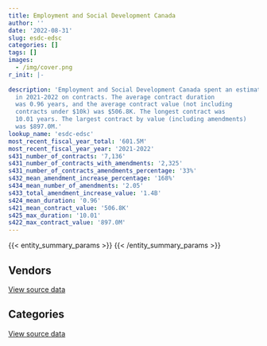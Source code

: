 ```yaml
---
title: Employment and Social Development Canada
author: ''
date: '2022-08-31'
slug: esdc-edsc
categories: []
tags: []
images:
  - /img/cover.png
r_init: |-
  
description: 'Employment and Social Development Canada spent an estimated $601.5M
  in 2021-2022 on contracts. The average contract duration
  was 0.96 years, and the average contract value (not including
  contracts under $10k) was $506.8K. The longest contract was
  10.01 years. The largest contract by value (including amendments)
  was $897.0M.'
lookup_name: 'esdc-edsc'
most_recent_fiscal_year_total: '601.5M'
most_recent_fiscal_year_year: '2021-2022'
s431_number_of_contracts: '7,136'
s431_number_of_contracts_with_amendments: '2,325'
s431_number_of_contracts_amendments_percentage: '33%'
s432_mean_amendment_increase_percentage: '168%'
s434_mean_number_of_amendments: '2.05'
s433_total_amendment_increase_value: '1.4B'
s424_mean_duration: '0.96'
s421_mean_contract_value: '506.8K'
s425_max_duration: '10.01'
s422_max_contract_value: '897.0M'
---
```


<script src="/rmarkdown-libs/htmlwidgets/htmlwidgets.js"></script>
<link href="/rmarkdown-libs/datatables-css/datatables-crosstalk.css" rel="stylesheet" />
<script src="/rmarkdown-libs/datatables-binding/datatables.js"></script>
<script src="/rmarkdown-libs/jquery/jquery-3.6.0.min.js"></script>
<link href="/rmarkdown-libs/dt-core-bootstrap/css/dataTables.bootstrap.min.css" rel="stylesheet" />
<link href="/rmarkdown-libs/dt-core-bootstrap/css/dataTables.bootstrap.extra.css" rel="stylesheet" />
<script src="/rmarkdown-libs/dt-core-bootstrap/js/jquery.dataTables.min.js"></script>
<script src="/rmarkdown-libs/dt-core-bootstrap/js/dataTables.bootstrap.min.js"></script>
<link href="/rmarkdown-libs/crosstalk/css/crosstalk.min.css" rel="stylesheet" />
<script src="/rmarkdown-libs/crosstalk/js/crosstalk.min.js"></script>
<script src="/rmarkdown-libs/htmlwidgets/htmlwidgets.js"></script>
<link href="/rmarkdown-libs/datatables-css/datatables-crosstalk.css" rel="stylesheet" />
<script src="/rmarkdown-libs/datatables-binding/datatables.js"></script>
<script src="/rmarkdown-libs/jquery/jquery-3.6.0.min.js"></script>
<link href="/rmarkdown-libs/dt-core-bootstrap/css/dataTables.bootstrap.min.css" rel="stylesheet" />
<link href="/rmarkdown-libs/dt-core-bootstrap/css/dataTables.bootstrap.extra.css" rel="stylesheet" />
<script src="/rmarkdown-libs/dt-core-bootstrap/js/jquery.dataTables.min.js"></script>
<script src="/rmarkdown-libs/dt-core-bootstrap/js/dataTables.bootstrap.min.js"></script>
<link href="/rmarkdown-libs/crosstalk/css/crosstalk.min.css" rel="stylesheet" />
<script src="/rmarkdown-libs/crosstalk/js/crosstalk.min.js"></script>

{{< entity_summary_params >}}
{{< /entity_summary_params >}}

## Vendors

<div id="htmlwidget-1" style="width:100%;height:auto;" class="datatables html-widget"></div>
<script type="application/json" data-for="htmlwidget-1">{"x":{"style":"bootstrap","filter":"none","vertical":false,"data":[["<a href=\"/vendors/acart_communications/\">Acart Communications<\/a>","<a href=\"/vendors/accenture/\">Accenture<\/a>","<a href=\"/vendors/acosys_consulting_services/\">Acosys Consulting Services<\/a>","<a href=\"/vendors/adga_group/\">ADGA Group<\/a>","<a href=\"/vendors/adobe/\">Adobe<\/a>","<a href=\"/vendors/adrm_technology_consulting/\">ADRM Technology Consulting<\/a>","<a href=\"/vendors/advanced_business_interiors/\">Advanced Business Interiors<\/a>","<a href=\"/vendors/advanced_chippewa_technologies/\">Advanced Chippewa Technologies<\/a>","<a href=\"/vendors/agilec/\">Agilec<\/a>","<a href=\"/vendors/altis_human_resources/\">Altis Human Resources<\/a>","<a href=\"/vendors/amazon/\">Amazon<\/a>","<a href=\"/vendors/aon_reed_stenhouse/\">Aon Reed Stenhouse<\/a>","<a href=\"/vendors/applied_electonics/\">Applied Electonics<\/a>","<a href=\"/vendors/ari_financial_services/\">ARI Financial Services<\/a>","<a href=\"/vendors/artemp_personnel_services/\">Artemp Personnel Services<\/a>","<a href=\"/vendors/asokan_business_interiors/\">Asokan Business Interiors<\/a>","<a href=\"/vendors/atlantic_business_interiors/\">Atlantic Business Interiors<\/a>","<a href=\"/vendors/avi_spl_canada/\">AVI SPL Canada<\/a>","<a href=\"/vendors/bdo_canada/\">BDO Canada<\/a>","<a href=\"/vendors/bell_canada/\">Bell Canada<\/a>","<a href=\"/vendors/bmc_software_canada/\">BMC Software Canada<\/a>","<a href=\"/vendors/bridges_of_canada/\">Bridges of Canada<\/a>","<a href=\"/vendors/cache_computer_consulting/\">Cache Computer Consulting<\/a>","<a href=\"/vendors/cae/\">CAE<\/a>","<a href=\"/vendors/calian/\">Calian<\/a>","<a href=\"/vendors/canadian_corps_of_commissionaires/\">Canadian Corps of Commissionaires<\/a>","<a href=\"/vendors/cansel_survey_equipment/\">Cansel Survey Equipment<\/a>","<a href=\"/vendors/carahsoft_technology/\">Carahsoft Technology<\/a>","<a href=\"/vendors/carleton_university/\">Carleton University<\/a>","<a href=\"/vendors/cbci_telecom/\">CBCI Telecom<\/a>","<a href=\"/vendors/cdw_canada/\">CDW Canada<\/a>","<a href=\"/vendors/cgi/\">CGI<\/a>","<a href=\"/vendors/charron_human_resources/\">Charron Human Resources<\/a>","<a href=\"/vendors/chubb_edwards/\">Chubb Edwards<\/a>","<a href=\"/vendors/cision_canada/\">Cision Canada<\/a>","<a href=\"/vendors/cistel_technology/\">Cistel Technology<\/a>","<a href=\"/vendors/closereach/\">CloseReach<\/a>","<a href=\"/vendors/cofomo/\">Cofomo<\/a>","<a href=\"/vendors/colliers_project_leaders/\">Colliers Project Leaders<\/a>","<a href=\"/vendors/compucom_canada/\">Compucom Canada<\/a>","<a href=\"/vendors/compugen/\">Compugen<\/a>","<a href=\"/vendors/contract_community/\">Contract Community<\/a>","<a href=\"/vendors/coradix_technology_consulting/\">Coradix Technology Consulting<\/a>","<a href=\"/vendors/cossette_communications/\">Cossette Communications<\/a>","<a href=\"/vendors/csdc_systems/\">CSDC Systems<\/a>","<a href=\"/vendors/d_doyle_installations/\">D Doyle Installations<\/a>","<a href=\"/vendors/d_h_partnership/\">D H Partnership<\/a>","<a href=\"/vendors/d2l/\">D2L<\/a>","<a href=\"/vendors/dalhousie_university/\">Dalhousie University<\/a>","<a href=\"/vendors/decisive_group/\">Decisive Group<\/a>","<a href=\"/vendors/dell_computer/\">Dell Computer<\/a>","<a href=\"/vendors/deloitte/\">Deloitte<\/a>","<a href=\"/vendors/dls_technology/\">DLS Technology<\/a>","<a href=\"/vendors/donna_cona/\">Donna Cona<\/a>","<a href=\"/vendors/dynamic_personnel_consultants/\">Dynamic Personnel Consultants<\/a>","<a href=\"/vendors/eagle_professional_resources/\">Eagle Professional Resources<\/a>","<a href=\"/vendors/eberhard_von_huene_associates/\">Eberhard Von Huene Associates<\/a>","<a href=\"/vendors/ebsco_canada/\">EBSCO Canada<\/a>","<a href=\"/vendors/eclipsys_solutions/\">Eclipsys Solutions<\/a>","<a href=\"/vendors/ecole_de_langues_abce/\">Ecole De Langues Abce<\/a>","<a href=\"/vendors/ecole_de_langues_la_cite/\">Ecole De Langues La Cite<\/a>","<a href=\"/vendors/ekos_research_associates/\">Ekos Research Associates<\/a>","<a href=\"/vendors/eperformance/\">Eperformance<\/a>","<a href=\"/vendors/ernst_young/\">Ernst Young<\/a>","<a href=\"/vendors/esri/\">ESRI<\/a>","<a href=\"/vendors/evaluation_personnel_selection/\">Evaluation Personnel Selection<\/a>","<a href=\"/vendors/excel_human_resources/\">Excel Human Resources<\/a>","<a href=\"/vendors/fast_forward_french/\">Fast Forward French<\/a>","<a href=\"/vendors/fast_track_staffing/\">Fast Track Staffing<\/a>","<a href=\"/vendors/feast_interactive/\">FEAST Interactive<\/a>","<a href=\"/vendors/ference_company_consulting/\">Ference Company Consulting<\/a>","<a href=\"/vendors/ford_motor_company/\">Ford Motor Company<\/a>","<a href=\"/vendors/forrester_research/\">Forrester Research<\/a>","<a href=\"/vendors/fujitsu/\">Fujitsu<\/a>","<a href=\"/vendors/garda_security_group/\">Garda Security Group<\/a>","<a href=\"/vendors/gartner/\">Gartner<\/a>","<a href=\"/vendors/gatestone/\">Gatestone<\/a>","<a href=\"/vendors/gc_strategies/\">GC Strategies<\/a>","<a href=\"/vendors/general_dynamics/\">General Dynamics<\/a>","<a href=\"/vendors/general_motors/\">General Motors<\/a>","<a href=\"/vendors/genesis_integration/\">Genesis Integration<\/a>","<a href=\"/vendors/global_knowledge/\">Global Knowledge<\/a>","<a href=\"/vendors/global_total_office/\">Global Total Office<\/a>","<a href=\"/vendors/global_upholstery/\">Global Upholstery<\/a>","<a href=\"/vendors/goss_gilroy/\">Goss Gilroy<\/a>","<a href=\"/vendors/grand_toy/\">Grand Toy<\/a>","<a href=\"/vendors/graybridge_international_consulting/\">Graybridge International Consulting<\/a>","<a href=\"/vendors/haworth/\">Haworth<\/a>","<a href=\"/vendors/hewlett_packard/\">Hewlett Packard<\/a>","<a href=\"/vendors/hootsuite/\">Hootsuite<\/a>","<a href=\"/vendors/horizant/\">Horizant<\/a>","<a href=\"/vendors/hypertec/\">Hypertec<\/a>","<a href=\"/vendors/ibiska_telecom/\">Ibiska Telecom<\/a>","<a href=\"/vendors/ibm_canada/\">IBM Canada<\/a>","<a href=\"/vendors/iceberg_networks/\">Iceberg Networks<\/a>","<a href=\"/vendors/imp_group/\">IMP Group<\/a>","<a href=\"/vendors/info_tech_research_group/\">Info Tech Research Group<\/a>","<a href=\"/vendors/insa/\">Insa<\/a>","<a href=\"/vendors/instrux_media/\">Instrux Media<\/a>","<a href=\"/vendors/interactive_audio_visual/\">Interactive Audio Visual<\/a>","<a href=\"/vendors/ipsos/\">Ipsos<\/a>","<a href=\"/vendors/ipss/\">IPSS<\/a>","<a href=\"/vendors/iron_mountain/\">Iron Mountain<\/a>","<a href=\"/vendors/it_net_consultants/\">IT NET Consultants<\/a>","<a href=\"/vendors/itex/\">ITEX<\/a>","<a href=\"/vendors/john_howard_society/\">John Howard Society<\/a>","<a href=\"/vendors/kpmg/\">KPMG<\/a>","<a href=\"/vendors/language_research_development_group/\">Language Research Development Group<\/a>","<a href=\"/vendors/lansdowne_technologies/\">Lansdowne Technologies<\/a>","<a href=\"/vendors/laurentian_technologies/\">Laurentian Technologies<\/a>","<a href=\"/vendors/leo_pisces_services_group/\">Leo Pisces Services Group<\/a>","<a href=\"/vendors/lionbridge/\">Lionbridge<\/a>","<a href=\"/vendors/lro_staffing/\">LRO Staffing<\/a>","<a href=\"/vendors/lumina_it/\">Lumina IT<\/a>","<a href=\"/vendors/makwa_resourcing/\">Makwa Resourcing<\/a>","<a href=\"/vendors/manifest_communications/\">Manifest Communications<\/a>","<a href=\"/vendors/maplesoft_consulting/\">Maplesoft Consulting<\/a>","<a href=\"/vendors/maxsys_staffing_and_consulting/\">Maxsys Staffing and Consulting<\/a>","<a href=\"/vendors/mckinsey_and_company/\">McKinsey and Company<\/a>","<a href=\"/vendors/media_q/\">Media Q<\/a>","<a href=\"/vendors/messa_computing/\">Messa Computing<\/a>","<a href=\"/vendors/michael_wager_consulting/\">Michael Wager Consulting<\/a>","<a href=\"/vendors/microsoft_canada/\">Microsoft Canada<\/a>","<a href=\"/vendors/mindwire_systems/\">Mindwire Systems<\/a>","<a href=\"/vendors/mishkumi_technologies/\">Mishkumi Technologies<\/a>","<a href=\"/vendors/mnp/\">MNP<\/a>","<a href=\"/vendors/mobile_resource_group/\">Mobile Resource Group<\/a>","<a href=\"/vendors/morneau_shepell/\">Morneau Shepell<\/a>","<a href=\"/vendors/navpoint_consulting_group/\">Navpoint Consulting Group<\/a>","<a href=\"/vendors/neptune_security_services/\">Neptune Security Services<\/a>","<a href=\"/vendors/nimble_information_strategies/\">Nimble Information Strategies<\/a>","<a href=\"/vendors/nisha_techonologies/\">Nisha Techonologies<\/a>","<a href=\"/vendors/nissan_canada/\">Nissan Canada<\/a>","<a href=\"/vendors/nitam_solutions/\">Nitam Solutions<\/a>","<a href=\"/vendors/northern_micro/\">Northern Micro<\/a>","<a href=\"/vendors/nova_networks/\">Nova Networks<\/a>","<a href=\"/vendors/nua_office/\">NUA Office<\/a>","<a href=\"/vendors/ogilvy_montreal/\">Ogilvy Montreal<\/a>","<a href=\"/vendors/onix_networking_canada/\">Onix Networking Canada<\/a>","<a href=\"/vendors/opentext/\">OpenText<\/a>","<a href=\"/vendors/oproma/\">Oproma<\/a>","<a href=\"/vendors/optiv_canada_federal/\">Optiv Canada Federal<\/a>","<a href=\"/vendors/oracle_canada/\">Oracle Canada<\/a>","<a href=\"/vendors/orangutech/\">Orangutech<\/a>","<a href=\"/vendors/pattison_sign_group/\">Pattison Sign Group<\/a>","<a href=\"/vendors/phaselock_systems_international/\">Phaselock Systems International<\/a>","<a href=\"/vendors/pitney_bowes/\">Pitney Bowes<\/a>","<a href=\"/vendors/pleiad_canada/\">Pleiad Canada<\/a>","<a href=\"/vendors/portage_personnel/\">Portage Personnel<\/a>","<a href=\"/vendors/pra/\">PRA<\/a>","<a href=\"/vendors/precisionit/\">PrecisionIT<\/a>","<a href=\"/vendors/pricewaterhouse_coopers/\">Pricewaterhouse Coopers<\/a>","<a href=\"/vendors/procom_consultants/\">Procom Consultants<\/a>","<a href=\"/vendors/promaxis/\">Promaxis<\/a>","<a href=\"/vendors/proof_experiences/\">Proof Experiences<\/a>","<a href=\"/vendors/prosci_canada/\">Prosci Canada<\/a>","<a href=\"/vendors/protak_consulting_group/\">Protak Consulting Group<\/a>","<a href=\"/vendors/purelogic/\">PureLogic<\/a>","<a href=\"/vendors/purespirit_solutions/\">PureSpirIT Solutions<\/a>","<a href=\"/vendors/qmr/\">QMR<\/a>","<a href=\"/vendors/quantum_management_services/\">Quantum Management Services<\/a>","<a href=\"/vendors/queen_s_university/\">Queen’s University<\/a>","<a href=\"/vendors/quintet_consulting/\">Quintet Consulting<\/a>","<a href=\"/vendors/r_e_gilmore_investments/\">R E Gilmore Investments<\/a>","<a href=\"/vendors/randstad/\">Randstad<\/a>","<a href=\"/vendors/raymond_chabot_grant_thornton/\">Raymond Chabot Grant Thornton<\/a>","<a href=\"/vendors/ricoh/\">Ricoh<\/a>","<a href=\"/vendors/saba_software/\">Saba Software<\/a>","<a href=\"/vendors/salesforce_canada/\">Salesforce Canada<\/a>","<a href=\"/vendors/samson_associes/\">Samson Associes<\/a>","<a href=\"/vendors/sap/\">SAP<\/a>","<a href=\"/vendors/sas_institute/\">SAS Institute<\/a>","<a href=\"/vendors/sdl_international_canada/\">SDL International Canada<\/a>","<a href=\"/vendors/securekey_technologies/\">SecureKey Technologies<\/a>","<a href=\"/vendors/si_systems/\">SI Systems<\/a>","<a href=\"/vendors/simplex_grinnell/\">Simplex Grinnell<\/a>","<a href=\"/vendors/softchoice/\">Softchoice<\/a>","<a href=\"/vendors/softsim_technologies/\">Softsim Technologies<\/a>","<a href=\"/vendors/st_joseph_print_group/\">St Joseph Print Group<\/a>","<a href=\"/vendors/stantec/\">Stantec<\/a>","<a href=\"/vendors/stiff_sentences/\">Stiff Sentences<\/a>","<a href=\"/vendors/subaru_canada/\">Subaru Canada<\/a>","<a href=\"/vendors/supremex/\">SupremeX<\/a>","<a href=\"/vendors/systematix_solutions/\">Systematix Solutions<\/a>","<a href=\"/vendors/systemscope/\">Systemscope<\/a>","<a href=\"/vendors/teknion/\">Teknion<\/a>","<a href=\"/vendors/teksystems_canada/\">Teksystems Canada<\/a>","<a href=\"/vendors/telecom_computer_services/\">Telecom Computer Services<\/a>","<a href=\"/vendors/telus_canada/\">Telus Canada<\/a>","<a href=\"/vendors/tes_contract_services/\">TES Contract Services<\/a>","<a href=\"/vendors/the_aim_group/\">The AIM Group<\/a>","<a href=\"/vendors/the_halifax_computer_consulting_group/\">The Halifax Computer Consulting Group<\/a>","<a href=\"/vendors/the_mathworks/\">The Mathworks<\/a>","<a href=\"/vendors/the_vcan_group/\">The VCAN Group<\/a>","<a href=\"/vendors/thomson_reuters/\">Thomson Reuters<\/a>","<a href=\"/vendors/tiree/\">Tiree<\/a>","<a href=\"/vendors/toyota/\">Toyota<\/a>","<a href=\"/vendors/tpg_technology_consultants/\">Tpg Technology Consultants<\/a>","<a href=\"/vendors/trm_technologies/\">TRM Technologies<\/a>","<a href=\"/vendors/turtle_island_staffing/\">Turtle Island Staffing<\/a>","<a href=\"/vendors/ubiqus_canada/\">Ubiqus Canada<\/a>","<a href=\"/vendors/university_of_alberta/\">University of Alberta<\/a>","<a href=\"/vendors/university_of_british_columbia/\">University of British Columbia<\/a>","<a href=\"/vendors/university_of_guelph/\">University of Guelph<\/a>","<a href=\"/vendors/university_of_ottawa/\">University of Ottawa<\/a>","<a href=\"/vendors/university_of_toronto/\">University of Toronto<\/a>","<a href=\"/vendors/university_of_waterloo/\">University of Waterloo<\/a>","<a href=\"/vendors/veritaaq_technology_house/\">Veritaaq Technology House<\/a>","<a href=\"/vendors/wolters_kluwer/\">Wolters Kluwer<\/a>","<a href=\"/vendors/workdynamics_technologies/\">WorkDynamics Technologies<\/a>","<a href=\"/vendors/wpp_group_canada_communications/\">WPP Group Canada Communications<\/a>","<a href=\"/vendors/xerox/\">Xerox<\/a>","<a href=\"/vendors/zernam_enterprise/\">Zernam Enterprise<\/a>","<a href=\"/vendors/zycom/\">Zycom<\/a>"],[null,null,null,null,5908993.93,401988.81,166114.44,610243.31,null,393609.11,null,238512.67,217851.47,9220.1,32238.18,null,null,427461.62,953944.79,1075288.82,null,null,7663797.26,456001.92,1207867.67,7811404.5,null,null,null,13745.3,144247.18,null,87421.16,35065.5,24950.4,24763.32,429788.17,220320.85,20613,null,null,null,675131.96,5981779.8,175816.26,null,423850801.46,null,null,null,67323.69,6256870.69,null,6603828.75,83588.21,null,96720.14,154568.06,77704.88,24600,null,47531.81,null,5561341.11,82568.46,153702.17,115597.79,null,60823.09,null,null,110429.7,149420.35,1178026.85,null,1511373.44,null,420026.34,null,29414.13,null,113726.55,null,140839.7,171324.43,null,1807728.13,33796.37,null,1341105.91,84969.02,5049192.75,53347.99,1745108.15,160286.33,null,68670,null,311487.46,null,229538.87,15898.51,710123.07,685577.45,null,null,1410021.41,1786426.69,null,null,63722.42,21811.12,7919.94,12924.69,null,953527.04,29488.27,76372.52,null,80230,null,null,6731772.74,1593138.01,118407,1545335.37,null,26630.66,568878.49,null,null,77491.64,25563.3,null,3523458.8,10506.57,null,null,448082.82,1884778.07,186608.92,null,8803477.22,null,null,18122.5,42132.57,null,28815,57773.42,327341.27,22308377.21,5897568.17,9114.71,null,123851.08,66910.28,null,null,204619.89,17538470.16,94860,93138.53,2744020.92,1844084.11,null,null,851105.44,null,417110.12,3388313.89,1463120.99,null,null,18875311.1,1448794.31,715868.42,null,24987.52,null,24998.99,77110.95,null,4535462.19,444880.24,605696.05,null,24757.11,null,null,171675,82490.62,null,235882.78,14359.09,57487.51,78233.53,null,1366086.25,40158.67,null,20819.12,null,null,139943,null,24750,670028.98,27689.82,12934.49,101683.05,4117575.27,141929.24,null],[null,162276.38,209108.64,null,6115803.56,198429.85,179291.88,789986.4,null,347150.18,14180.55,317000.09,326350.68,10788.22,18100.2,12367.27,45980.14,190325.64,1554029.9,5116341.45,null,1666.28,6783967.48,null,823908.19,7780847.63,10760.68,18148.87,39960,716.65,664357.94,149793.58,120784.59,null,23791.02,47657.06,496079.02,73641.49,null,null,null,null,701855.64,4667229.29,176297.94,null,34190391.46,39851.25,24999,11968.9,236968.76,12252988.12,null,3554139.26,150234.23,39196.85,72838.62,155215.13,142820.37,11353,11250,69926.61,133904.54,4774945.48,228302.25,314264.96,29410.61,22738.65,75654.73,null,10234.82,118354.35,167584.64,1343530.7,null,3055245.05,null,421177.1,44329.1,null,138408.58,37580.24,null,339983.35,185638.35,223704.26,1220727.57,186641.81,null,1319992.82,84786.71,6425960.84,96785.95,3254801.38,8167.62,11497.5,37282.13,null,981426.89,20616.17,445503.6,10854.85,640863.73,362527.06,26102.99,null,1627798.88,2213220.58,69110.26,null,null,93676.45,72848.16,277134.6,null,237728.66,297910.15,32069.81,null,67800,null,null,4210839.02,964672.61,null,1023436.33,null,95557.09,1315865.01,null,null,11181373,27992.15,1617917.1,1697750.06,26798.23,null,null,449310.44,588168.33,null,null,8193569.96,22995,10305.74,31553.7,117361.24,17358.56,null,159971.39,null,25793799.12,7657713.98,null,null,312500.99,137055.31,22890.43,null,384810.49,17582542.22,8607.43,69450.85,2751538.78,2069393.95,null,null,853437.24,null,618796.8,1499015.56,1927590.91,61374.57,null,15869171.17,1725216.68,518367.52,10506.08,8174.29,27790.63,null,101290.2,61062.05,6011423.11,156580.94,1201121.16,482750.1,null,160067.79,132070.44,null,216887.63,null,74849.99,14967.88,null,null,null,1361704.48,36108.92,null,null,25300,null,38789.39,15000,39675,1897686.27,24915.09,12969.93,42141.94,4077007.54,62993.25,35332.64],[null,28234755.57,2713105.35,null,7010083.68,150743.54,613672.67,1333915.63,19631.01,465472.22,855837.33,66465.61,917246.09,10546.44,21508.69,57139.93,null,723924.06,1502743.27,1193958.31,null,24776.82,6642226.17,null,770045.9,22857481.27,60846.78,33433.8,12527.04,187090.96,2525391.87,18705940.6,49669.2,null,26469.12,39995.02,613621.84,null,null,null,1588222.57,38631.6,1313678.69,2835028.01,175816.26,468527.83,34096975.09,null,null,null,149869.49,29784245.67,714987.98,40458.74,73116.62,37752.8,null,145162.31,null,35100,null,null,42849.87,69400.39,114918.89,1178929.29,46007.71,64601.35,132674.06,null,505489.11,null,220429.99,8475525.23,401531.58,4968152.21,11253312.53,420026.34,null,85591.88,242888.68,172189.62,293558.01,301618.32,75187.11,175819.01,903569.28,12228.22,null,1316386.28,256732.07,8217818.34,1225922.72,18852894.44,24041.12,null,142632.03,null,1594066.98,null,437481.17,1837392.03,575853.78,null,71731.46,4072.5,1221231.22,2207173.53,158280.92,94460.23,null,17089.4,null,154272.5,null,null,384626.03,313174.74,107978.97,27558.75,16314.38,197820.25,13837755.91,677593.17,20631.28,246037.8,42508.49,121918.47,1312269.75,null,null,28335515.01,81556.23,417300.8,3302727,null,18942.8,83047.94,448082.82,753133.56,null,762955.99,8597960.46,205575.8,322684.39,null,1096850.5,89359.3,65610.61,127472.61,null,58715172.39,2736668.56,null,null,662258.15,56275.63,null,803271.49,398950.03,17534502.49,37072.86,32720.63,2128467.72,7366048.13,45987.23,274539.52,851105.44,null,190939.76,1018247.55,1692703.65,61374.57,400000.79,18406810.67,1992211.63,630171.65,4410,109328.03,null,null,null,89150.6,6323943.14,162225.24,3516024.84,4663039.22,null,158738.91,2716884.74,80549.69,854608.4,177349.53,55688.54,14926.99,null,316126,46626.31,51738.71,null,null,null,12399.09,95000,93712.99,null,null,2677267.86,20695.5,12934.49,31468.5,4066559.72,39726.08,null],[149982.54,46314813.55,4275836.97,38900.25,6736808.18,419967.4,1431015.34,1107868.12,84880.79,355761.56,1091021.43,null,801019.98,null,213530.03,160380.9,33133.23,548587.4,1743527.53,1476973.77,167290.01,null,6010445.21,557484.47,2681.39,35970871.74,null,101391.32,null,333416.4,1429759.05,28170577.81,null,13722.06,26469.12,1944656.34,1055694.46,null,null,14822.39,4224554.04,null,1781873.34,6724060.75,43833.64,395814.91,34096975.09,null,3216.12,null,null,35632218.21,190.57,1330186.44,4184.38,2025744.08,null,141505.58,null,null,null,64248.56,72282.33,463447.94,163541.61,1143252.2,132405.7,48400,57344.53,1016867.67,725292.1,null,459424.55,21226914.71,1672603.06,7968379.15,32805304.36,420026.34,null,15115.35,463564.33,null,178890.03,173758.82,273099.7,265908.16,1142468.32,null,1934453.71,1316386.28,271365.87,1084730.6,1819157.45,24112773.49,25278.71,null,203789.43,19671.43,1268912.48,null,529534.15,2879995.35,1535375.57,815969.67,108471.93,6965.11,1143173.6,2270345.23,14667.4,null,null,17287.45,null,972542.16,342860.78,null,1849083.5,453910.95,789303.37,37366.88,166257.14,535690.24,25257613.27,140171.03,null,419343.51,145005.59,122643.39,657932.5,122944,14686.66,48923.08,null,578734.24,22556145.45,22670.31,141690.44,null,448082.82,365640.99,null,638077.06,17997491.84,2475585.18,26261.48,null,357480.98,56924.49,51317.08,38764.25,null,49555119.49,1918342.27,null,39091.5,1470687.28,null,null,15396422.6,562112.46,4371615.69,18361.95,206953.08,2127734.04,9892509.88,203975.6,1583304.39,851105.44,675173.43,545352.29,927666.92,1659185.36,61374.57,1149608.58,18043525.19,2056594.3,171799.76,345274.96,311243.84,null,null,null,201484.98,6437451.46,456036.41,3833120.28,5970395.03,19019.69,22849.64,5189882.38,557484.56,902022.69,51332.81,55688.54,14926.99,null,null,1727958.62,71104.91,21045.58,27187.02,null,61850.88,null,193654.51,20887,39675,2039929.83,20695.5,10276.72,null,2547414.17,483770.93,1728.11]],"container":"<table class=\"table table-striped table-hover row-border order-column display\">\n  <thead>\n    <tr>\n      <th>Vendor<\/th>\n      <th>2018-2019<\/th>\n      <th>2019-2020<\/th>\n      <th>2020-2021<\/th>\n      <th>2021-2022<\/th>\n    <\/tr>\n  <\/thead>\n<\/table>","options":{"order":[[4,"desc"]],"pageLength":10,"autoWidth":true,"columnDefs":[{"targets":1,"render":"function(data, type, row, meta) {\n    return type !== 'display' ? data : DTWidget.formatCurrency(data, \"$\", 2, 3, \",\", \".\", true, null);\n  }"},{"targets":2,"render":"function(data, type, row, meta) {\n    return type !== 'display' ? data : DTWidget.formatCurrency(data, \"$\", 2, 3, \",\", \".\", true, null);\n  }"},{"targets":3,"render":"function(data, type, row, meta) {\n    return type !== 'display' ? data : DTWidget.formatCurrency(data, \"$\", 2, 3, \",\", \".\", true, null);\n  }"},{"targets":4,"render":"function(data, type, row, meta) {\n    return type !== 'display' ? data : DTWidget.formatCurrency(data, \"$\", 2, 3, \",\", \".\", true, null);\n  }"},{"width":"16%","targets":[1,2,3,4]},{"className":"dt-right","targets":[1,2,3,4]}],"orderClasses":false}},"evals":["options.columnDefs.0.render","options.columnDefs.1.render","options.columnDefs.2.render","options.columnDefs.3.render"],"jsHooks":[]}</script>
<p class="text-right">
<a href="https://github.com/GoC-Spending/contracts-data/tree/main/data/out/departments/esdc-edsc/summary_by_fiscal_year_by_vendor.csv" class="source-data-link btn btn-link">View source data</a>
</p>

## Categories

<div id="htmlwidget-2" style="width:100%;height:auto;" class="datatables html-widget"></div>
<script type="application/json" data-for="htmlwidget-2">{"x":{"style":"bootstrap","filter":"none","vertical":false,"data":[["<a href=\"/categories/other/\">(Other)<\/a>","<a href=\"/categories/facilities_and_construction/\">Facilities and construction<\/a>","<a href=\"/categories/office_management/\">Office management<\/a>","<a href=\"/categories/professional_services/\">Professional services<\/a>","<a href=\"/categories/information_technology/\">Information technology<\/a>","<a href=\"/categories/medical/\">Medical<\/a>","<a href=\"/categories/transportation_and_logistics/\">Transportation and logistics<\/a>","<a href=\"/categories/industrial_products_and_services/\">Industrial products and services<\/a>","<a href=\"/categories/travel/\">Travel<\/a>","<a href=\"/categories/security_and_protection/\">Security and protection<\/a>","<a href=\"/categories/human_capital/\">Human capital<\/a>"],[null,399986.68,4340787.28,471494101.36,142534768.9,965896.56,956951.72,58060.5,74066.65,7942123.8,5848355.95],[271538.54,232277.84,8587317.93,92877566.68,152742109.36,775851.34,949909.12,493970.33,null,7965367,5990857.78],[73180.39,215405.05,11580557.51,188114938.33,236428244.25,725806.37,1154616.97,1816456.64,null,24672506.69,6863943.18],[null,322933.58,15752652.99,264981659.33,266540776.08,969226.94,712501.31,904483.6,null,38892114.17,12395978.64]],"container":"<table class=\"table table-striped table-hover row-border order-column display\">\n  <thead>\n    <tr>\n      <th>Category<\/th>\n      <th>2018-2019<\/th>\n      <th>2019-2020<\/th>\n      <th>2020-2021<\/th>\n      <th>2021-2022<\/th>\n    <\/tr>\n  <\/thead>\n<\/table>","options":{"order":[[4,"desc"]],"dom":"t","pageLength":30,"autoWidth":true,"columnDefs":[{"targets":1,"render":"function(data, type, row, meta) {\n    return type !== 'display' ? data : DTWidget.formatCurrency(data, \"$\", 2, 3, \",\", \".\", true, null);\n  }"},{"targets":2,"render":"function(data, type, row, meta) {\n    return type !== 'display' ? data : DTWidget.formatCurrency(data, \"$\", 2, 3, \",\", \".\", true, null);\n  }"},{"targets":3,"render":"function(data, type, row, meta) {\n    return type !== 'display' ? data : DTWidget.formatCurrency(data, \"$\", 2, 3, \",\", \".\", true, null);\n  }"},{"targets":4,"render":"function(data, type, row, meta) {\n    return type !== 'display' ? data : DTWidget.formatCurrency(data, \"$\", 2, 3, \",\", \".\", true, null);\n  }"},{"width":"16%","targets":[1,2,3,4]},{"className":"dt-right","targets":[1,2,3,4]}],"orderClasses":false,"lengthMenu":[10,25,30,50,100]}},"evals":["options.columnDefs.0.render","options.columnDefs.1.render","options.columnDefs.2.render","options.columnDefs.3.render"],"jsHooks":[]}</script>
<p class="text-right">
<a href="https://github.com/GoC-Spending/contracts-data/tree/main/data/out/departments/esdc-edsc/summary_by_fiscal_year_by_category.csv" class="source-data-link btn btn-link">View source data</a>
</p>
